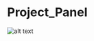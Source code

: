# Project_Panel
![alt text](https://github.com/[username]/[reponame]/blob/[branch]/image.jpg?raw=true)
